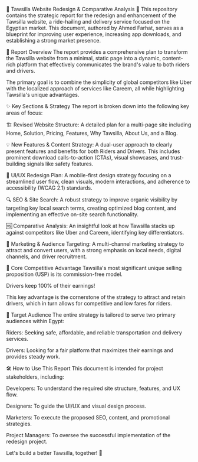 🚗 Tawsilla Website Redesign & Comparative Analysis 🚗
This repository contains the strategic report for the redesign and enhancement of the Tawsilla website, a ride-hailing and delivery service focused on the Egyptian market. This document, authored by Ahmed Farhat, serves as a blueprint for improving user experience, increasing app downloads, and establishing a strong market presence.

📜 Report Overview
The report provides a comprehensive plan to transform the Tawsilla website from a minimal, static page into a dynamic, content-rich platform that effectively communicates the brand's value to both riders and drivers.

The primary goal is to combine the simplicity of global competitors like Uber with the localized approach of services like Careem, all while highlighting Tawsilla's unique advantages.

✨ Key Sections & Strategy
The report is broken down into the following key areas of focus:

🏗️ Revised Website Structure: A detailed plan for a multi-page site including Home, Solution, Pricing, Features, Why Tawsilla, About Us, and a Blog.

💡 New Features & Content Strategy: A dual-user approach to clearly present features and benefits for both Riders and Drivers. This includes prominent download calls-to-action (CTAs), visual showcases, and trust-building signals like safety features.

🎨 UI/UX Redesign Plan: A mobile-first design strategy focusing on a streamlined user flow, clean visuals, modern interactions, and adherence to accessibility (WCAG 2.1) standards.

🔍 SEO & Site Search: A robust strategy to improve organic visibility by targeting key local search terms, creating optimized blog content, and implementing an effective on-site search functionality.

🆚 Comparative Analysis: An insightful look at how Tawsilla stacks up against competitors like Uber and Careem, identifying key differentiators.

🎯 Marketing & Audience Targeting: A multi-channel marketing strategy to attract and convert users, with a strong emphasis on local needs, digital channels, and driver recruitment.

🚀 Core Competitive Advantage
Tawsilla's most significant unique selling proposition (USP) is its commission-free model.

Drivers keep 100% of their earnings!

This key advantage is the cornerstone of the strategy to attract and retain drivers, which in turn allows for competitive and low fares for riders.

👥 Target Audience
The entire strategy is tailored to serve two primary audiences within Egypt:

Riders: Seeking safe, affordable, and reliable transportation and delivery services.

Drivers: Looking for a fair platform that maximizes their earnings and provides steady work.

🛠️ How to Use This Report
This document is intended for project stakeholders, including:

Developers: To understand the required site structure, features, and UX flow.

Designers: To guide the UI/UX and visual design process.

Marketers: To execute the proposed SEO, content, and promotional strategies.

Project Managers: To oversee the successful implementation of the redesign project.

Let's build a better Tawsilla, together! 🌟
